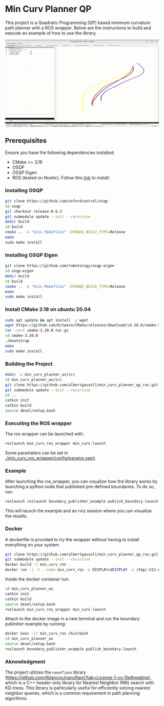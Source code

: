 # Min Curv Planner QP

This project is a Quadratic Programming (QP) based minimum curvature path planner with a ROS wrapper. Below are the instructions to build and execute an example of how to use the library.

![](./assets/min_curv.gif)


## Prerequisites

Ensure you have the following dependencies installed:
- CMake >= 3.18
- OSQP
- OSQP Eigen
- ROS (tested on Noetic). Follow this [link](https://wiki.ros.org/noetic/Installation/Ubuntu) to install:

### Installing OSQP

```sh
git clone https://github.com/oxfordcontrol/osqp
cd osqp
git checkout release-0.6.3
git submodule update --init --recursive
mkdir build
cd build
cmake .. -G "Unix Makefiles" -DCMAKE_BUILD_TYPE=Release
make
sudo make install
```

### Installing OSQP Eigen

```sh
git clone https://github.com/robotology/osqp-eigen
cd osqp-eigen
mkdir build
cd build
cmake .. -G "Unix Makefiles" -DCMAKE_BUILD_TYPE=Release
make
sudo make install
```

### Install CMake 3.18 on ubuntu 20.04
```sh
sudo apt update && apt install -y wget
wget https://github.com/Kitware/CMake/releases/download/v3.20.0/cmake-3.20.0.tar.gz
tar -zxvf cmake-3.20.0.tar.gz
cd cmake-3.20.0
./bootstrap
make
sudo make install
```

### Building the Project

```sh
mkdir -p min_curv_planner_ws/src
cd min_curv_planner_ws/src
git clone https://github.com/albertgassol1/min_curv_planner_qp_ros.git
git submodule update --init --recursive
cd ..
catkin init
catkin build
source devel/setup.bash
```

### Executing the ROS wrapper

The ros wrapper can be launched with:

```sh
roslaunch min_curv_ros_wrapper min_curv.launch
```

Some parameters can be set in [./min_curv_ros_wrapper/config/params.yaml](./min_curv_ros_wrapper/config/params.yaml).


### Example

After launching the ros_wrapper, you can visualize how the library works by launching a python node that published pre-defined boundaries. To do so, run:
```sh
roslaunch roslaunch boundary_publisher_example publish_boundary.launch
```
This will launch the example and an rviz session where you can visualize the results.


### Docker

A dockerfile is provided to try the wrapper without having to install everything on your system.

```sh
git clone https://github.com/albertgassol1/min_curv_planner_qp_ros.git
git submodule update --init --recursive
docker build -t min_curv_ros .
docker run -i -t --name min_curv_ros -e DISPLAY=$DISPLAY -v /tmp/.X11-unix:/tmp/.X11-unix -v ./:/workspace/min_curv_planner_ws/src/min_curv_planner_qp_ros min_curv_ros /bin/bash
```

Inside the docker container run:
```sh
cd min_curv_planner_ws
catkin init
catkin build
source devel/setup.bash
roslaunch min_curv_ros_wrapper min_curv.launch
```

Attach to the docker image in a new terminal and run the boundary publisher example by running:

```sh
docker exec -it min_curv_ros /bin/bash
cd min_curv_planner_ws
source devel/setup.bash
roslaunch boundary_publisher_example publish_boundary.launch
```

### Aknowledgment

The project utilizes the `nanoflann` library (https://github.com/jlblancoc/nanoflann?tab=License-1-ov-file#readme), which is a C++ header-only library for Nearest Neighbor (NN) search with KD-trees. This library is particularly useful for efficiently solving nearest neighbor queries, which is a common requirement in path planning algorithms.
